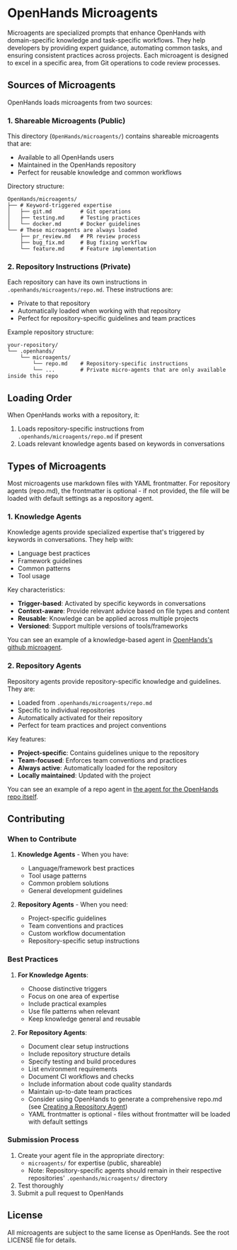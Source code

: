 # OpenHands Microagents

Microagents are specialized prompts that enhance OpenHands with domain-specific knowledge and task-specific workflows. They help developers by providing expert guidance, automating common tasks, and ensuring consistent practices across projects. Each microagent is designed to excel in a specific area, from Git operations to code review processes.

## Sources of Microagents

OpenHands loads microagents from two sources:

### 1. Shareable Microagents (Public)
This directory (`OpenHands/microagents/`) contains shareable microagents that are:
- Available to all OpenHands users
- Maintained in the OpenHands repository
- Perfect for reusable knowledge and common workflows

Directory structure:
```
OpenHands/microagents/
├── # Keyword-triggered expertise
│   ├── git.md         # Git operations
│   ├── testing.md     # Testing practices
│   └── docker.md      # Docker guidelines
└── # These microagents are always loaded
    ├── pr_review.md   # PR review process
    ├── bug_fix.md     # Bug fixing workflow
    └── feature.md     # Feature implementation
```

### 2. Repository Instructions (Private)
Each repository can have its own instructions in `.openhands/microagents/repo.md`. These instructions are:
- Private to that repository
- Automatically loaded when working with that repository
- Perfect for repository-specific guidelines and team practices

Example repository structure:
```
your-repository/
└── .openhands/
    └── microagents/
        └── repo.md    # Repository-specific instructions
        └── ...        # Private micro-agents that are only available inside this repo
```


## Loading Order

When OpenHands works with a repository, it:
1. Loads repository-specific instructions from `.openhands/microagents/repo.md` if present
2. Loads relevant knowledge agents based on keywords in conversations

## Types of Microagents

Most microagents use markdown files with YAML frontmatter. For repository agents (repo.md), the frontmatter is optional - if not provided, the file will be loaded with default settings as a repository agent.


### 1. Knowledge Agents

Knowledge agents provide specialized expertise that's triggered by keywords in conversations. They help with:
- Language best practices
- Framework guidelines
- Common patterns
- Tool usage

Key characteristics:
- **Trigger-based**: Activated by specific keywords in conversations
- **Context-aware**: Provide relevant advice based on file types and content
- **Reusable**: Knowledge can be applied across multiple projects
- **Versioned**: Support multiple versions of tools/frameworks

You can see an example of a knowledge-based agent in [OpenHands's github microagent](https://github.com/All-Hands-AI/OpenHands/tree/main/microagents/github.md).

### 2. Repository Agents

Repository agents provide repository-specific knowledge and guidelines. They are:
- Loaded from `.openhands/microagents/repo.md`
- Specific to individual repositories
- Automatically activated for their repository
- Perfect for team practices and project conventions

Key features:
- **Project-specific**: Contains guidelines unique to the repository
- **Team-focused**: Enforces team conventions and practices
- **Always active**: Automatically loaded for the repository
- **Locally maintained**: Updated with the project

You can see an example of a repo agent in [the agent for the OpenHands repo itself](https://github.com/All-Hands-AI/OpenHands/blob/main/.openhands/microagents/repo.md).


## Contributing

### When to Contribute

1. **Knowledge Agents** - When you have:
   - Language/framework best practices
   - Tool usage patterns
   - Common problem solutions
   - General development guidelines


2. **Repository Agents** - When you need:
   - Project-specific guidelines
   - Team conventions and practices
   - Custom workflow documentation
   - Repository-specific setup instructions

### Best Practices

1. **For Knowledge Agents**:
   - Choose distinctive triggers
   - Focus on one area of expertise
   - Include practical examples
   - Use file patterns when relevant
   - Keep knowledge general and reusable


2. **For Repository Agents**:
   - Document clear setup instructions
   - Include repository structure details
   - Specify testing and build procedures
   - List environment requirements
   - Document CI workflows and checks
   - Include information about code quality standards
   - Maintain up-to-date team practices
   - Consider using OpenHands to generate a comprehensive repo.md (see [Creating a Repository Agent](#creating-a-repository-agent))
   - YAML frontmatter is optional - files without frontmatter will be loaded with default settings

### Submission Process

1. Create your agent file in the appropriate directory:
   - `microagents/` for expertise (public, shareable)
   - Note: Repository-specific agents should remain in their respective repositories' `.openhands/microagents/` directory
2. Test thoroughly
3. Submit a pull request to OpenHands


## License

All microagents are subject to the same license as OpenHands. See the root LICENSE file for details.
